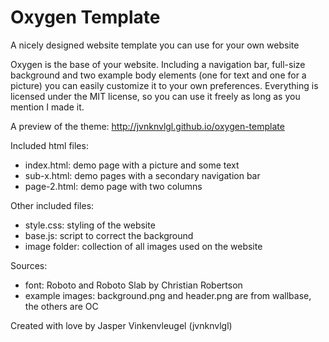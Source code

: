 # Oxygen Template

A nicely designed website template you can use for your own website

Oxygen is the base of your website. Including a navigation bar, full-size background and two example body elements (one for text and one for a picture) you can easily customize it to your own preferences. Everything is licensed under the MIT license, so you can use it freely as long as you mention I made it.

A preview of the theme: http://jvnknvlgl.github.io/oxygen-template

Included html files:
- index.html: demo page with a picture and some text
- sub-x.html: demo pages with a secondary navigation bar
- page-2.html: demo page with two columns

Other included files:
- style.css: styling of the website
- base.js: script to correct the background
- image folder: collection of all images used on the website

Sources:
- font: Roboto and Roboto Slab by Christian Robertson
- example images: background.png and header.png are from wallbase, the others are OC

Created with love by Jasper Vinkenvleugel (jvnknvlgl)
